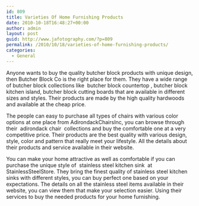 ```yaml
---
id: 809
title: Varieties Of Home Furnishing Products
date: 2010-10-18T16:48:27+00:00
author: admin
layout: post
guid: http://www.jafotography.com/?p=809
permalink: /2010/10/18/varieties-of-home-furnishing-products/
categories:
  - General
---
```

Anyone wants to buy the quality butcher block products with unique design, then Butcher Block Co is the right place for them. They have a wide range of butcher block collections like &nbsp;butcher block countertop&nbsp;, butcher block kitchen island, butcher block cutting boards that are available in different sizes and styles. Their products are made by the high quality hardwoods and available at the cheap price.

The people can easy to purchase all types of chairs with various color options at one place from AdirondackChairsInc, you can browse through their &nbsp;adirondack chair&nbsp; collections and buy the comfortable one at a very competitive price. Their products are the best quality with various design, style, color and pattern that really meet your lifestyle. All the details about their products and service available in their website.

You can make your home attractive as well as comfortable if you can purchase the unique style of &nbsp;stainless steel kitchen sink&nbsp; at StainlessSteelStore. They bring the finest quality of stainless steel kitchen sinks with different styles, you can buy perfect one based on your expectations. The details on all the stainless steel items available in their website, you can view them that make your selection easier. Using their services to buy the needed products for your home furnishing.